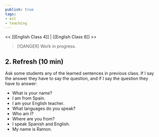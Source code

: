 ```yaml
---
publish: true
tags:
- esl
- teaching
---
```


<< [[English Class 4]] | [[English Class 6]] >>

> [!DANGER]
> Work in progress.

## 2. Refresh (10 min)
Ask some students any of the learned sentences in previous class. If I say the answer they have to say the question, and if I say the question they have to answer:
- What is your name?
- I am from Spain.
- I am your English teacher.
- What languages do you speak?
- Who am I?
- Where are you from?
- I speak Spanish and English.
- My name is Ramon.